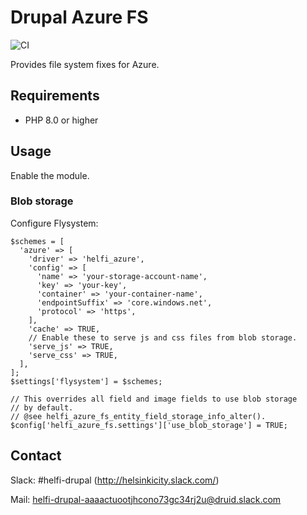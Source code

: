 # Drupal Azure FS

![CI](https://github.com/City-of-Helsinki/drupal-module-helfi-azure-fs/workflows/CI/badge.svg)

Provides file system fixes for Azure.

## Requirements

- PHP 8.0 or higher

## Usage

Enable the module.

### Blob storage

Configure Flysystem:

```
$schemes = [
  'azure' => [
    'driver' => 'helfi_azure',
    'config' => [
      'name' => 'your-storage-account-name',
      'key' => 'your-key',
      'container' => 'your-container-name',
      'endpointSuffix' => 'core.windows.net',
      'protocol' => 'https',
    ],
    'cache' => TRUE,
    // Enable these to serve js and css files from blob storage.
    'serve_js' => TRUE,
    'serve_css' => TRUE,
  ],
];
$settings['flysystem'] = $schemes;

// This overrides all field and image fields to use blob storage
// by default.
// @see helfi_azure_fs_entity_field_storage_info_alter().
$config['helfi_azure_fs.settings']['use_blob_storage'] = TRUE;
```

## Contact

Slack: #helfi-drupal (http://helsinkicity.slack.com/)

Mail: helfi-drupal-aaaactuootjhcono73gc34rj2u@druid.slack.com
